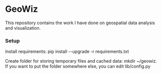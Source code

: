 # GeoWiz

This repository contains the work I have done on geospatial data analysis and visualization.

### Setup

Install requirements: pip install --upgrade -r requirements.txt

Create folder for storing temporary files and cached data: mkdir ~/geowiz. If you want to put the folder somewhere else, you can edit lib/config.py
